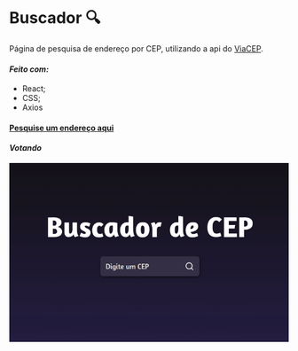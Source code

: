 # Buscador :mag:

Página de pesquisa de endereço por CEP, utilizando a api do <a href="https://viacep.com.br/">ViaCEP</a>.

#### _Feito com:_

- React;
- CSS;
- Axios

#### <a href="https://buscador-iota.vercel.app/"> Pesquise um endereço aqui </a>

#### _Votando_

![pesquisando](https://raw.githubusercontent.com/felipelouzeiro/buscador/master/src/images/buscando.gif)
